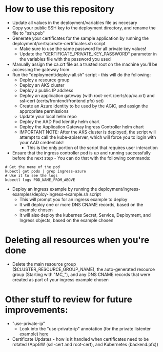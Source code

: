 # How to use this repository
- Update all values in the deployment/variables file as necesary
- Copy your public SSH key to the deployment directory, and rename the file to "ssh.pub"
- Generate your certificates for the sample application by running the deployment/certs/create-certificates.sh script
   - Make sure to use the same password for all private key values!
   - Update the "CERTIFICATE_PRIVATE_KEY_PASSWORD" parameter in the variables file with the password you used
- Manually assign the ca.crt file as a trusted root on the machine you'll be accessing the gateway from
- Run the "deployment/deploy-all.sh" script - this will do the following:
   - Deploy a resource group
   - Deploy an AKS cluster
   - Deploy a public IP address
   - Deploy an application gateway (with root-cert (certs/ca/ca.crt) and ssl-cert (certs/frontend/frontend.pfx) set)
   - Create an Azure identity to be used by the AGIC, and assign the appropriate permissions
   - Update your local helm repo
   - Deploy the AAD Pod Identity helm chart
   - Deploy the Application Gateway Ingress Controller helm chart
   - IMPORTANT NOTE:  After the AKS cluster is deployed, the script will attempt to call the kube-apiserver, which will force you to login with your AAD credentials!
      - This is the only portion of the script that requires user interaction
- Ensure that the ingress controller pod is up and running successfully before the next step - You can do that with the following commands:
```
# Get the name of the pod
kubectl get pods | grep ingress-azure
# Use it to see the logs
kubectl logs POD_NAME_FROM_ABOVE
```
- Deploy an ingress example by running the deployment/ingress-examples/deploy-ingress-example.sh script
   - This will prompt you for an ingress example to deploy
   - It will deploy one or more DNS CNAME records, based on the example chosen
   - It will also deploy the kubernes Secret, Service, Deployment, and Ingress objects, based on the example chosen

# Deleting all resources when you're done
- Delete the main resource group ($CLUSTER_RESOURCE_GROUP_NAME), the auto-generated resource group (Starting with "MC_"), and any DNS CNAME records that were created as part of your ingress example chosen

# Other stuff to review for future improvements:
- "use-private-ip"
   - Look into the "use-private-ip" annotation (for the private listenter example) [here](https://github.com/Azure/application-gateway-kubernetes-ingress/blob/master/docs/annotations.md#use-private-ip)
- Certificate Updates - how is it handled when certificates need to be rotated (AppGW (ssl-cert and root-cert), and Kubernetes (backend.pfx))